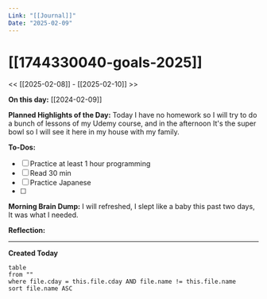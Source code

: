 ```yaml
---
Link: "[[Journal]]"
Date: "2025-02-09"
---
```

# [[1744330040-goals-2025]]

<< [[2025-02-08]] - [[2025-02-10]] >>

**On this day:** [[2024-02-09]]

**Planned Highlights of the Day:**
Today I have no homework so I will try to do a bunch of lessons of my Udemy course, and in the afternoon It's the super bowl so I will see it here in my house with my family.

**To-Dos:**
- [ ] Practice at least 1 hour programming
- [ ] Read 30 min
- [ ] Practice Japanese
- [ ] 

**Morning Brain Dump:**
I will refreshed, I slept like a baby this past two days, It was what I needed.

**Reflection:**


---
**Created Today**
```dataview
table
from ""
where file.cday = this.file.cday AND file.name != this.file.name
sort file.name ASC
```
